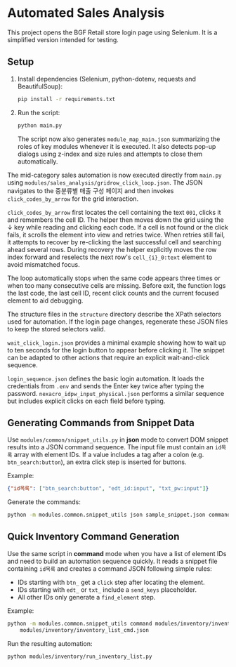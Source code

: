 # Automated Sales Analysis

This project opens the BGF Retail store login page using Selenium. It is a simplified version intended for testing.

## Setup

1. Install dependencies (Selenium, python-dotenv, requests and BeautifulSoup):
   ```bash
   pip install -r requirements.txt
   ```
2. Run the script:
   ```bash
   python main.py
   ```
   The script now also generates `module_map_main.json` summarizing the roles of
   key modules whenever it is executed.
   It also detects pop-up dialogs using z-index and size rules and attempts to
   close them automatically.

The mid-category sales automation is now executed directly from `main.py` using
`modules/sales_analysis/gridrow_click_loop.json`. The JSON navigates to the
중분류별 매출 구성 페이지 and then invokes `click_codes_by_arrow` for the
grid interaction.

`click_codes_by_arrow` first locates the cell containing the text `001`,
clicks it and remembers the cell ID. The helper then moves down the grid using
the ↓ key while reading and clicking each code. If a cell is not found or the
click fails, it scrolls the element into view and retries twice. When retries
still fail, it attempts to recover by re-clicking the last successful cell and
searching ahead several rows. During recovery the helper explicitly moves the
row index forward and reselects the next row's `cell_{i}_0:text` element to
avoid mismatched focus.

The loop automatically stops when the same code appears three times or when too
many consecutive cells are missing. Before exit, the function logs the last
code, the last cell ID, recent click counts and the current focused element to
aid debugging.


The structure files in the `structure` directory describe the XPath selectors
used for automation. If the login page changes, regenerate these JSON files to
keep the stored selectors valid.

`wait_click_login.json` provides a minimal example showing how to wait up to
ten seconds for the login button to appear before clicking it. The snippet can
be adapted to other actions that require an explicit wait-and-click sequence.

`login_sequence.json` defines the basic login automation. It loads the
credentials from `.env` and sends the Enter key twice after typing the
password. `nexacro_idpw_input_physical.json` performs a similar sequence but
includes explicit clicks on each field before typing.

## Generating Commands from Snippet Data

Use `modules/common/snippet_utils.py` in **json** mode to convert DOM snippet results into a JSON command sequence. The input file must contain an `id목록` array with element IDs. If a value includes a tag after a colon (e.g. `btn_search:button`), an extra click step is inserted for buttons.

Example:
```json
{"id목록": ["btn_search:button", "edt_id:input", "txt_pw:input"]}
```

Generate the commands:
```bash
python -m modules.common.snippet_utils json sample_snippet.json commands_output.json
```


## Quick Inventory Command Generation

Use the same script in **command** mode when you have a list of element IDs and need to build
an automation sequence quickly. It reads a snippet file containing
`id목록` and creates a command JSON following simple rules:

- IDs starting with `btn_` get a `click` step after locating the element.
- IDs starting with `edt_` or `txt_` include a `send_keys` placeholder.
- All other IDs only generate a `find_element` step.

Example:
```bash
python -m modules.common.snippet_utils command modules/inventory/inventory_list_snippet.json \
    modules/inventory/inventory_list_cmd.json
```
Run the resulting automation:
```bash
python modules/inventory/run_inventory_list.py
```
